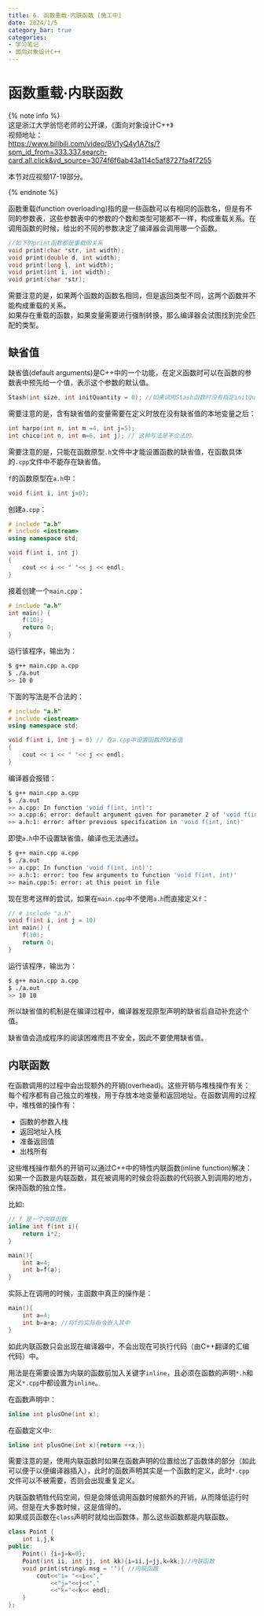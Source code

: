 ```yaml
---
title: 6. 函数重载·内联函数 [施工中]
date: 2024/1/5
category_bar: true
categories: 
- 学习笔记
- 面向对象设计C++
---
```


# 函数重载·内联函数
{% note info %}  
这是浙江大学翁恺老师的公开课，《面向对象设计C++》  
视频地址：  
https://www.bilibili.com/video/BV1yQ4y1A7ts/?spm_id_from=333.337.search-card.all.click&vd_source=3074f6f6ab43a114c5af8727fa4f7255

本节对应视频17-19部分。  

{% endnote %}


函数重载(function overloading)指的是一些函数可以有相同的函数名，但是有不同的参数表，这些参数表中的参数的个数和类型可能都不一样，构成重载关系。在调用函数的时候，给出的不同的参数决定了编译器会调用哪一个函数。  
```cpp
//如下的print函数都是重载的关系
void print(char *str, int width);
void print(double d, int width);
void print(long l, int width);
void print(int i, int width);
void print(char *str);
```

需要注意的是，如果两个函数的函数名相同，但是返回类型不同，这两个函数并不能构成重载的关系。  
如果存在重载的函数，如果变量需要进行强制转换，那么编译器会试图找到完全匹配的类型。  

## 缺省值
缺省值(default arguments)是C++中的一个功能，在定义函数时可以在函数的参数表中预先给一个值，表示这个参数的默认值。
```cpp
Stash(int size, int initQuantity = 0); //如果调用Stash函数时没有指定initQuantity，那么它自动为0
```
需要注意的是，含有缺省值的变量需要在定义时放在没有缺省值的本地变量之后：  
```cpp
int harpo(int n, int m =4, int j=5);
int chico(int n, int m=6, int j); // 这种写法是不合法的。
```
需要注意的是，只能在函数原型`.h`文件中才能设置函数的缺省值，在函数具体的`.cpp`文件中不能存在缺省值。  

`f`的函数原型在`a.h`中：  
```cpp
void f(int i, int j=0);
```
创建`a.cpp`：
```cpp
# include "a.h"
# include <iostream>
using namespace std;

void f(int i, int j)
{
    cout << i << " "<< j << endl;
}

```
接着创建一个`main.cpp`：
```cpp
# include "a.h"
int main() {
    f(10);
    return 0;
}
```
运行该程序，输出为：  
```bash
$ g++ main.cpp a.cpp
$ ./a.out
>> 10 0
```
下面的写法是不合法的：  
```cpp
# include "a.h"
# include <iostream>
using namespace std;

void f(int i, int j = 0) // 在a.cpp中设置函数的缺省值
{
    cout << i << " "<< j << endl;
}
```
编译器会报错：  
```bash
$ g++ main.cpp a.cpp
$ ./a.out
>> a.cpp: In function 'void f(int, int)':
>> a.cpp:6: error: default argument given for parameter 2 of 'void f(int, int)'
>> a.h:1: error: after previous specification in 'void f(int, int)'
```
即使`a.h`中不设置缺省值，编译也无法通过。  
```bash
$ g++ main.cpp a.cpp
$ ./a.out
>> a.cpp: In function 'void f(int, int)':
>> a.h:1: error: too few arguments to function 'void f(int, int)'
>> main.cpp:5: error: at this point in file
```

现在思考这样的尝试，如果在`main.cpp`中不使用`a.h`而直接定义`f`：  
```cpp
// # include "a.h"
void f(int i, int j = 10)
int main() {
    f(10);
    return 0;
}
```
运行该程序，输出为：  
```bash
$ g++ main.cpp a.cpp
$ ./a.out
>> 10 10
```
所以缺省值的机制是在编译过程中，编译器发现原型声明的缺省后自动补充这个值。  

缺省值会造成程序的阅读困难而且不安全，因此不要使用缺省值。  

## 内联函数
在函数调用的过程中会出现额外的开销(overhead)。这些开销与堆栈操作有关：每个程序都有自己独立的堆栈，用于存放本地变量和返回地址。在函数调用的过程中，堆栈做的操作有：  
- 函数的参数入栈
- 返回地址入栈
- 准备返回值
- 出栈所有

这些堆栈操作额外的开销可以通过C++中的特性内联函数(inline function)解决：如果一个函数是内联函数，其在被调用的时候会将函数的代码嵌入到调用的地方，保持函数的独立性。  

比如:  
```cpp
// f 是一个内联函数
inline int f(int i){
    return i*2;
} 

main(){
    int a=4;
    int b=f(a);
}
```
实际上在调用的时候，主函数中真正的操作是：  
```cpp
main(){
    int a=4;
    int b=a+a; //将f的实际指令嵌入其中
}
```
如此内联函数只会出现在编译器中，不会出现在可执行代码（由C++翻译的汇编代码）中。  

用法是在需要设置为内联的函数前加入关键字`inline`，且必须在函数的声明`*.h`和定义`*.cpp`中都设置为`inline`。  

在函数声明中：  
```cpp
inline int plusOne(int x);
```
在函数定义中:  
```cpp
inline int plusOne(int x){return ++x;};
```
需要注意的是，使用内联函数时如果在函数声明的位置给出了函数体的部分（如此可以便于以便编译器插入），此时的函数声明其实是一个函数的定义，此时`*.cpp`文件可以不被需要，否则会出现重复定义。  

内联函数牺牲代码空间，但是会降低调用函数时候额外的开销，从而降低运行时间。但是在大多数时候，这是值得的。   
如果成员函数在`class`声明时就给出函数体，那么这些函数都是内联函数。  
```cpp
class Point {
    int i,j,k
public:
    Point() {i=j=k=0};
    Point(int ii, int jj, int kk){i=ii,j=jj,k=kk;}//内联函数
    void print(string& msg = ''){ //内联函数
        cout<<"i= "<<i<<","
            <<"j="<<j<<","
            <<"k="<<k<< endl;
    }
};
```